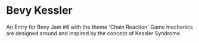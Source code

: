 # Bevy Kessler

An Entry for Bevy Jam #6 with the theme 'Chain Reaction'
Game mechanics are designed around and inspired by the concept of Kessler Syndrome.
